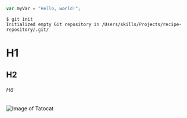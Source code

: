 ``` javascript
var myVar = "Hello, world!";
```
```
$ git init
Initialized empty Git repository in /Users/skills/Projects/recipe-repository/.git/
```
# H1
## H2
###### H6

![Image of Tatocat](https://octodex.github.com/images/yaktocat.png)
